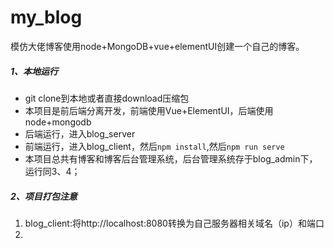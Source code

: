 # my_blog
模仿大佬博客使用node+MongoDB+vue+elementUI创建一个自己的博客。

##### 1、本地运行

- git clone到本地或者直接download压缩包
- 本项目是前后端分离开发，前端使用Vue+ElementUI，后端使用node+mongodb
- 后端运行，进入blog_server
- 前端运行，进入blog_client，然后`npm install`,然后`npm run serve`
- 本项目总共有博客和博客后台管理系统，后台管理系统存于blog_admin下，运行同3、4；

##### 2、项目打包注意

1. blog_client:将http://localhost:8080转换为自己服务器相关域名（ip）和端口
2. 


